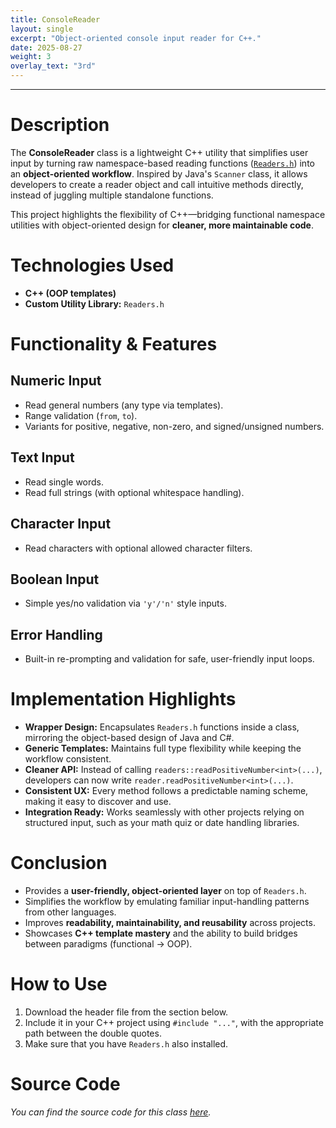 ```yaml
---
title: ConsoleReader
layout: single
excerpt: "Object-oriented console input reader for C++."
date: 2025-08-27
weight: 3
overlay_text: "3rd"
---
```

---
# Description
The **ConsoleReader** class is a lightweight C++ utility that simplifies user input by turning raw namespace-based reading functions ([`Readers.h`](/CppLibs/Readers/)) into an **object-oriented workflow**. Inspired by Java's `Scanner` class, it allows developers to create a reader object and call intuitive methods directly, instead of juggling multiple standalone functions.

This project highlights the flexibility of C++—bridging functional namespace utilities with object-oriented design for **cleaner, more maintainable code**.

# Technologies Used
- **C++ (OOP templates)**
- **Custom Utility Library:** `Readers.h`

# Functionality & Features
## Numeric Input
- Read general numbers (any type via templates).
- Range validation (`from`, `to`).
- Variants for positive, negative, non-zero, and signed/unsigned numbers.

## Text Input
- Read single words.
- Read full strings (with optional whitespace handling).

## Character Input
- Read characters with optional allowed character filters.

## Boolean Input
- Simple yes/no validation via `'y'/'n'` style inputs.

## Error Handling
- Built-in re-prompting and validation for safe, user-friendly input loops.

# Implementation Highlights
- **Wrapper Design:** Encapsulates `Readers.h` functions inside a class, mirroring the object-based design of Java and C#.
- **Generic Templates:** Maintains full type flexibility while keeping the workflow consistent.
- **Cleaner API:** Instead of calling `readers::readPositiveNumber<int>(...)`, developers can now write `reader.readPositiveNumber<int>(...)`.
- **Consistent UX:** Every method follows a predictable naming scheme, making it easy to discover and use.
- **Integration Ready:** Works seamlessly with other projects relying on structured input, such as your math quiz or date handling libraries.

# Conclusion
- Provides a **user-friendly, object-oriented layer** on top of `Readers.h`.
- Simplifies the workflow by emulating familiar input-handling patterns from other languages.
- Improves **readability, maintainability, and reusability** across projects.
- Showcases **C++ template mastery** and the ability to build bridges between paradigms (functional → OOP).

# How to Use
1. Download the header file from the section below.
2. Include it in your C++ project using `#include "..."`, with the appropriate path between the double quotes.
3. Make sure that you have `Readers.h` also installed.

# Source Code
*You can find the source code for this class [here](https://gist.github.com/AbdulrahmanMohammadSalem/b89a8a7f033d12f18deca278132847e3).*